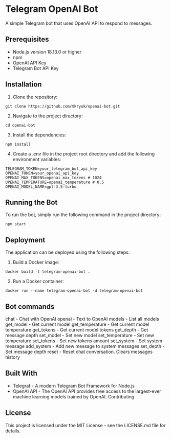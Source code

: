 # Telegram OpenAI Bot

A simple Telegram bot that uses OpenAI API to respond to messages.

## Prerequisites

- Node.js version 18.13.0 or higher
- npm
- OpenAI API Key
- Telegram Bot API Key

## Installation

1. Clone the repository:

```
git clone https://github.com/mkryuk/openai-bot.git
```

2. Navigate to the project directory:

```
cd openai-bot
```

3. Install the dependencies:

```
npm install
```

4. Create a .env file in the project root directory and add the following environment variables:

```
TELEGRAM_TOKEN=your_telegram_bot_api_key
OPENAI_TOKEN=your_openai_api_key
OPENAI_MAX_TOKENS=openai_max_tokens # 1024
OPENAI_TEMPERATURE=openai_temperature # 0.5
OPENAI_MODEL_NAME=gpt-3.5-turbo
```

## Running the Bot

To run the bot, simply run the following command in the project directory:

```
npm start
```

## Deployment

The application can be deployed using the following steps:

1. Build a Docker image:

```
docker build -t telegram-openai-bot .
```

2. Run a Docker container:

```
docker run --name telegram-openai-bot -d telegram-openai-bot
```

## Bot commands

chat - Chat with OpenAI
openai - Text to OpenAI
models - List all models
get_model - Get current model
get_temperature - Get current model temperature
get_tokens - Get current model tokens
get_depth - Get message depth
set_model - Set new model
set_temperature - Set new temperature
set_tokens - Set new tokens amount
set_system - Set system message
add_system - Add new message to system messages
set_depth - Set message depth
reset - Reset chat conversation. Clears messages history

## Built With

- Telegraf - A modern Telegram Bot Framework for Node.js
- OpenAI API - The OpenAI API provides free access to the largest-ever machine learning models trained by OpenAI.
  Contributing

## License

This project is licensed under the MIT License - see the LICENSE.md file for details.
